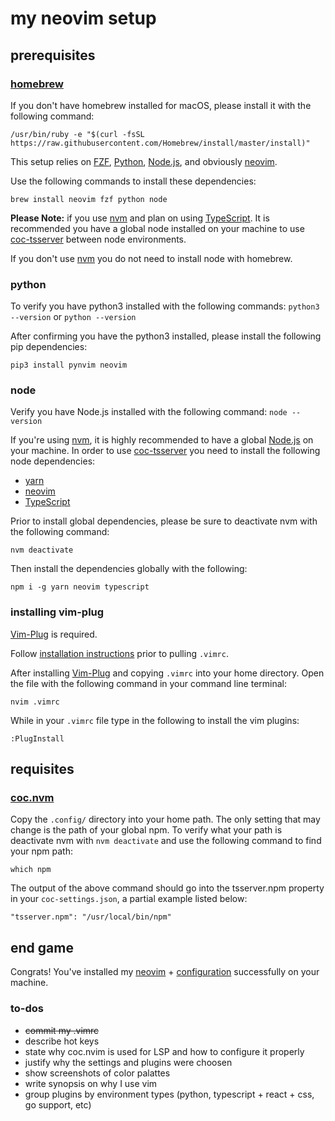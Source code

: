 # my neovim setup

## prerequisites
### [homebrew](https://brew.sh/)
If you don't have homebrew installed for macOS, please install it with the following command:
```
/usr/bin/ruby -e "$(curl -fsSL https://raw.githubusercontent.com/Homebrew/install/master/install)"
```

This setup relies on [FZF](https://github.com/junegunn/fzf), [Python](https://www.python.org/), [Node.js](https://nodejs.org/en/), and obviously [neovim](https://neovim.io/).

Use the following commands to install these dependencies:
```
brew install neovim fzf python node
```

**Please Note:** if you use [nvm](https://github.com/nvm-sh/nvm) and plan on using [TypeScript](https://github.com/microsoft/TypeScript). It is recommended you have a global node installed on your machine to use [coc-tsserver](https://github.com/neoclide/coc-tsserver) between node environments.

If you don't use [nvm](https://github.com/nvm-sh/nvm) you do not need to install node with homebrew.

### python
To verify you have python3 installed with the following commands:
`python3 --version` or `python --version`

After confirming you have the python3 installed, please install the following pip dependencies:
```
pip3 install pynvim neovim
```

### node
Verify you have Node.js installed with the following command:
`node --version`

If you're using [nvm](https://github.com/nvm-sh/nvm), it is highly recommended to have a global [Node.js](https://nodejs.org/en/) on your machine. In order to use [coc-tsserver](https://github.com/neoclide/coc-tsserver) you need to install the following node dependencies:

* [yarn](https://yarnpkg.com/en/)
* [neovim](https://github.com/neovim/node-client)
* [TypeScript](https://github.com/microsoft/TypeScript)

Prior to install global dependencies, please be sure to deactivate nvm with the following command:
```
nvm deactivate
```

Then install the dependencies globally with the following:
```
npm i -g yarn neovim typescript
```


### installing vim-plug
[Vim-Plug](https://github.com/junegunn/vim-plug) is required.

Follow [installation instructions](https://raw.githubusercontent.com/junegunn/vim-plug/master/plug.vim) prior to pulling `.vimrc`.

After installing [Vim-Plug](https://github.com/junegunn/vim-plug) and copying `.vimrc` into your home directory. Open the file with the following command in your command line terminal:
```
nvim .vimrc
```

While in your `.vimrc` file type in the following to install the vim plugins:
```
:PlugInstall
```

## requisites
### [coc.nvm](https://github.com/neoclide/coc.nvim)

Copy the `.config/` directory into your home path. The only setting that may change is the path of your global npm. To verify what your path is deactivate nvm with `nvm deactivate` and use the following command to find your npm path:
```
which npm
```

The output of the above command should go into the tsserver.npm property in your `coc-settings.json`, a partial example listed below:
```
"tsserver.npm": "/usr/local/bin/npm"
```

## end game
Congrats! You've installed my [neovim](https://nodejs.org/en/) + [configuration](https://github.com/azemetre/neovim-setup) successfully on your machine.


### to-dos
- ~~commit my .vimrc~~
- describe hot keys
- state why coc.nvim is used for LSP and how to configure it properly
- justify why the settings and plugins were choosen
- show screenshots of color palattes
- write synopsis on why I use vim
- group plugins by environment types (python, typescript + react + css, go support, etc)
